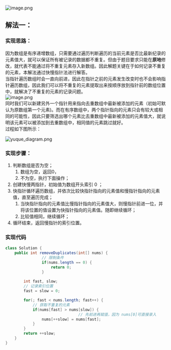 ![image.png](https://gitee.com/roada/drawingBed/raw/main/blog/1697527065261-7ecaa4a7-18d1-4a52-a6fb-d78feb302e38.png)
## 解法一：
### 实现思路：
因为数组是有序递增数组，只需要通过遍历判断遍历的当前元素是否比最新纪录的元素值大，就可以保证所有被记录的数据都不重复。但由于题目要求只能在**原地**修改，就代表不能通过将不重复元素存入新数组。因此解题关键在于如何记录不重复的元素，本解法通过快慢指针法进行解答。<br />当指针遍历数组时会一直向前进，因此在指针之前的元素发生改变时也不会影响指针遍历数组，因此我们可以将不重复的元素提取出来按顺序放到指针前的数组位置中，就解决了不重复的元素的记录问题。<br />![image.png](https://gitee.com/roada/drawingBed/raw/main/blog/1697531204478-b20d2ac9-c84c-4f5e-a349-054eb8eb21cd.png)<br />同时我们可以新建另外一个指针用来指向去重数组中最新被添加的元素（初始可默认为原数组第一个元素)。而在有序数组中，两个指针指向的元素只会有较大或相同的可能性，因此只要筛选出哪个元素比去重数组中最新被添加的元素值大，就说明该元素可以被添加到去重数组中，相同值的元素跳过就好。<br />过程如下图所示：

![yuque_diagram.png](https://gitee.com/roada/drawingBed/raw/main/blog/1697529748312-7b073d76-eb79-4e59-9eb0-9ee3f73a1f65.png)

### 实现步骤：

1. 判断数组是否为空；
   1. 数组为空，返回0，
   2. 不为空，执行下面操作；
2. 创建快慢两指针，初始值为数组开头索引 0 ；
3. 快指针循环遍历数组，并依次比较快指针指向的元素值和慢指针指向的元素值，直至遍历完成；
   1. 当快指针指向的元素值比慢指针指向的元素值大，则慢指针前进一位，并将该位置的值设置为快指针指向的元素值。随即继续循环；
   2. 比较值相同，继续循环；
4. 循环结束，返回慢指针的索引位置。
### 实现代码
```java
class Solution {
    public int removeDuplicates(int[] nums) {
				// 限制条件
				if(nums.length == 0) {
					return 0;
				}
			
        int fast, slow;
        // 记录索引位置
        fast = slow = 0;

        for(; fast < nums.length; fast++) {
            // 获取不重复的元素
            if(nums[fast] > nums[slow]) {
								// 先前进再赋值，因为 nums[0]可直接录入
                nums[++slow] = nums[fast];
            }
        }
        return ++slow;
    }
}
```
